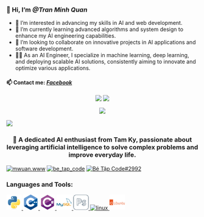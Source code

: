 ###  👋 Hi, I’m *@Tran Minh Quan*
  - 👀 I’m interested in advancing my skills in AI and web development.
  - 🌱 I’m currently learning advanced algorithms and system design to enhance my AI engineering capabilities.
  - 💞️ I’m looking to collaborate on innovative projects in AI applications and software development.
  - 👨‍💻 As an AI Engineer, I specialize in machine learning, deep learning, and deploying scalable AI solutions, consistently aiming to innovate and optimize various applications.
####  📫 Contact me: *[Facebook](https://www.facebook.com/profile.php?id=100012247037754)*
<p align="center">
  <img src="https://github-readme-stats.vercel.app/api?username=yourusername&show_icons=true&theme=default" />
  <img src="https://github-readme-stats.vercel.app/api/top-langs/?username=yourusername&layout=compact" />
</p>
<p align="center">
  <img src="https://github-readme-streak-stats.herokuapp.com/?user=yourusername&layout=compact" />
</p>
<img src=https://i.imgur.com/l2bgojS.png>
<!---
Be-Tap-Code/Be-Tap-Code is a ✨ special ✨ repository because its `README.md` (this file) appears on your GitHub profile.
You can click the Preview link to take a look at your changes.
--->
<h3 align="center">🚀 A dedicated AI enthusiast from Tam Ky, passionate about leveraging artificial intelligence to solve complex problems and improve everyday life.</h3>

<p align="left">
<a href="https://instagram.com/mwuan.www" target="blank"><img align="center" src="https://raw.githubusercontent.com/rahuldkjain/github-profile-readme-generator/master/src/images/icons/Social/instagram.svg" alt="mwuan.www" height="30" width="40" /></a>
<a href="https://codeforces.com/profile/be_tap_code" target="blank"><img align="center" src="https://raw.githubusercontent.com/rahuldkjain/github-profile-readme-generator/master/src/images/icons/Social/codeforces.svg" alt="be_tap_code" height="30" width="40" /></a>
<a href="https://discord.gg/Bé Tập Code#2992" target="blank"><img align="center" src="https://raw.githubusercontent.com/rahuldkjain/github-profile-readme-generator/master/src/images/icons/Social/discord.svg" alt="Bé Tập Code#2992" height="30" width="40" /></a>
</p>

<h3 align="left">Languages and Tools:</h3>
<p align="left">
  <a href="https://www.python.org" target="_blank" rel="noreferrer">
    <img src="https://raw.githubusercontent.com/devicons/devicon/master/icons/python/python-original.svg" alt="python" width="40" height="40"/>
  </a>
  <a href="https://www.w3schools.com/cpp/" target="_blank" rel="noreferrer">
    <img src="https://raw.githubusercontent.com/devicons/devicon/master/icons/cplusplus/cplusplus-original.svg" alt="cplusplus" width="40" height="40"/>
  </a>
  <a href="https://docs.microsoft.com/en-us/dotnet/csharp/" target="_blank" rel="noreferrer">
    <img src="https://raw.githubusercontent.com/devicons/devicon/master/icons/csharp/csharp-original.svg" alt="csharp" width="40" height="40"/>
  </a>
  <a href="https://www.mysql.com" target="_blank" rel="noreferrer">
    <img src="https://raw.githubusercontent.com/devicons/devicon/master/icons/mysql/mysql-original-wordmark.svg" alt="mysql" width="40" height="40"/>
  </a>
  <a href="https://www.photoshop.com/en" target="_blank" rel="noreferrer">
    <img src="https://raw.githubusercontent.com/devicons/devicon/master/icons/photoshop/photoshop-line.svg" alt="photoshop" width="40" height="40"/>
  </a>
  <a href="https://www.kernel.org" target="_blank" rel="noreferrer">
    <img src="https://upload.wikimedia.org/wikipedia/commons/a/af/Tux.png" alt="linux" width="40" height="40"/>
  <a href="https://ubuntu.com" target="_blank" rel="noreferrer">
    <img src="https://raw.githubusercontent.com/devicons/devicon/master/icons/ubuntu/ubuntu-plain-wordmark.svg" alt="ubuntu" width="40" height="40"/>
  </a>
</p>
